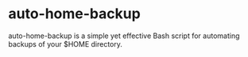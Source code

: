 # auto-home-backup
auto-home-backup is a simple yet effective Bash script for automating backups of your $HOME directory.
